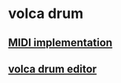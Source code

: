 # volca drum

## [MIDI implementation](Unofficial_volca_drum_MIDI_implementation.md)

## [volca drum editor](volca_drum_editor.amxd)
